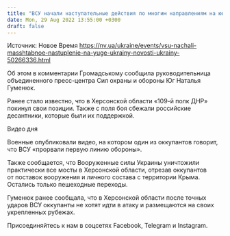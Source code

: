 ```yaml
---
title: "ВСУ начали наступательные действия по многим направлениям на юге Украины — оперативное командование"
date: Mon, 29 Aug 2022 13:55:00 +0300
draft: false
---
```

Источник: Новое Время https://nv.ua/ukraine/events/vsu-nachali-masshtabnoe-nastuplenie-na-yuge-ukrainy-novosti-ukrainy-50266336.html


 Об этом в комментарии Громадському сообщила руководительница объединенного пресс-центра Сил охраны и обороны Юг Наталья Гуменюк.

Ранее стало известно, что в Херсонской области «109-й полк ДНР» покинул свои позиции. Также с поля боя сбежали российские десантники, которые были их поддержкой.

 Видео дня   

Военные опубликовали видео, на котором один из оккупантов говорит, что ВСУ «прорвали первую линию обороны».

Также сообщается, что Вооруженные силы Украины уничтожили практически все мосты в Херсонской области, отрезав оккупантов от поставок вооружения и личного состава с территории Крыма. Остались только пешеходные переходы.

Гуменюк ранее сообщала, что в Херсонской области после точных ударов ВСУ оккупанты не хотят идти в атаку и размещаются на своих укрепленных рубежах.

Присоединяйтесь к нам в соцсетях Facebook, Telegram и Instagram.
